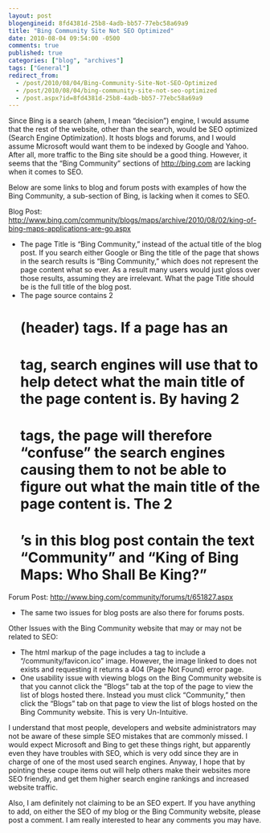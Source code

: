 ```yaml
---
layout: post
blogengineid: 8fd4381d-25b8-4adb-bb57-77ebc58a69a9
title: "Bing Community Site Not SEO Optimized"
date: 2010-08-04 09:54:00 -0500
comments: true
published: true
categories: ["blog", "archives"]
tags: ["General"]
redirect_from: 
  - /post/2010/08/04/Bing-Community-Site-Not-SEO-Optimized
  - /post/2010/08/04/bing-community-site-not-seo-optimized
  - /post.aspx?id=8fd4381d-25b8-4adb-bb57-77ebc58a69a9
---
```

<!-- more -->

Since Bing is a search (ahem, I mean &ldquo;decision&rdquo;) engine, I would assume that the rest of the website, other than the search, would be SEO optimized (Search Engine Optimization). It hosts blogs and forums, and I would assume Microsoft would want them to be indexed by Google and Yahoo. After all, more traffic to the Bing site should be a good thing. However, it seems that the &ldquo;Bing Community&rdquo; sections of <a href="http://bing.com">http://bing.com</a> are lacking when it comes to SEO.

Below are some links to blog and forum posts with examples of how the Bing Community, a sub-section of Bing, is lacking when it comes to SEO.

Blog Post: <a title="http://www.bing.com/community/blogs/maps/archive/2010/08/02/king-of-bing-maps-applications-are-go.aspx" href="http://www.bing.com/community/blogs/maps/archive/2010/08/02/king-of-bing-maps-applications-are-go.aspx">http://www.bing.com/community/blogs/maps/archive/2010/08/02/king-of-bing-maps-applications-are-go.aspx</a>
<ul>
<li>The page Title is &ldquo;Bing Community,&rdquo; instead of the actual title of the blog post. If you search either Google or Bing the title of the page that shows in the search results is &ldquo;Bing Community,&rdquo; which does not represent the page content what so ever. As a result many users would just gloss over those results, assuming they are irrelevant. What the page Title should be is the full title of the blog post.</li>
<li>The page source contains 2 <H1> (header) tags. If a page has an <H1> tag, search engines will use that to help detect what the main title of the page content is. By having 2 <H1> tags, the page will therefore &ldquo;confuse&rdquo; the search engines causing them to not be able to figure out what the main title of the page content is. The 2 <H1>&rsquo;s in this blog post contain the text &ldquo;Community&rdquo; and &ldquo;King of Bing Maps: Who Shall Be King?&rdquo;</li>
</ul>

Forum Post: <a title="http://www.bing.com/community/forums/t/651827.aspx" href="http://www.bing.com/community/forums/t/651827.aspx">http://www.bing.com/community/forums/t/651827.aspx</a>
<ul>
<li>The same two issues for blog posts are also there for forums posts.</li>
</ul>

Other Issues with the Bing Community website that may or may not be related to SEO:
<ul>
<li>The html markup of the page includes a <link> tag to include a &ldquo;/community/favicon.ico&rdquo; image. However, the image linked to does not exists and requesting it returns a 404 (Page Not Found) error page.</li>
<li>One usability issue with viewing blogs on the Bing Community website is that you cannot click the &ldquo;Blogs&rdquo; tab at the top of the page to view the list of blogs hosted there. Instead you must click &ldquo;Community,&rdquo; then click the &ldquo;Blogs&rdquo; tab on that page to view the list of blogs hosted on the Bing Community website. This is very Un-Intuitive.</li>
</ul>

I understand that most people, developers and website administrators may not be aware of these simple SEO mistakes that are commonly missed. I would expect Microsoft and Bing to get these things right, but apparently even they have troubles with SEO, which is very odd since they are in charge of one of the most used search engines. Anyway, I hope that by pointing these coupe items out will help others make their websites more SEO friendly, and get them higher search engine rankings and increased website traffic.

Also, I am definitely not claiming to be an SEO expert. If you have anything to add, on either the SEO of my blog or the Bing Community website, please post a comment. I am really interested to hear any comments you may have.
